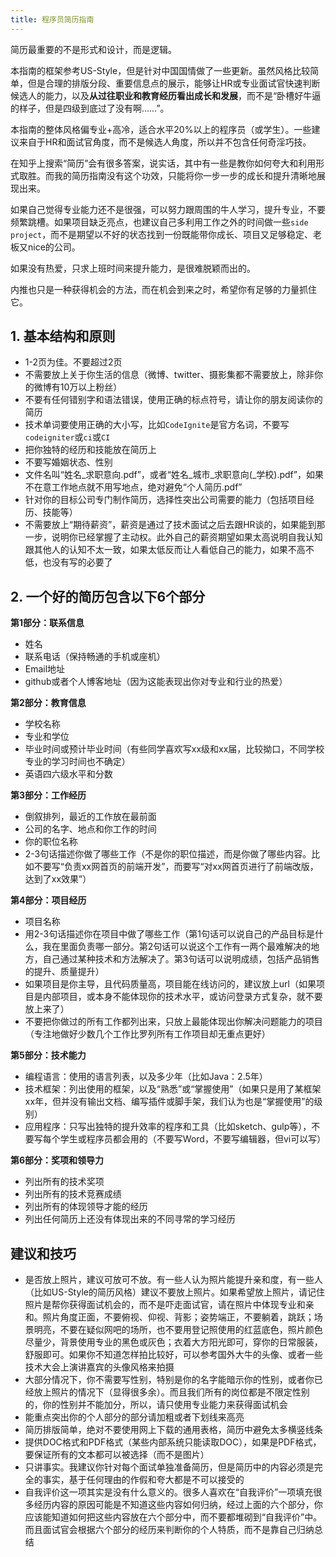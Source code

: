 ```yaml
---
title: 程序员简历指南
---
```


简历最重要的不是形式和设计，而是逻辑。

本指南的框架参考US-Style，但是针对中国国情做了一些更新。虽然风格比较简单，但是合理的排版分段、重要信息点的展示，能够让HR或专业面试官快速判断候选人的能力，以及**从过往职业和教育经历看出成长和发展**，而不是“卧槽好牛逼的样子，但是四级到底过了没有啊……”。

本指南的整体风格偏专业+高冷，适合水平20%以上的程序员（或学生）。一些建议来自于HR和面试官角度，而不是候选人角度，所以并不包含任何奇淫巧技。

在知乎上搜索“简历”会有很多答案，说实话，其中有一些是教你如何夸大和利用形式取胜。而我的简历指南没有这个功效，只能将你一步一步的成长和提升清晰地展现出来。

如果自己觉得专业能力还不是很强，可以努力跟周围的牛人学习，提升专业，不要频繁跳槽。如果项目缺乏亮点，也建议自己多利用工作之外的时间做一些`side project`，而不是期望以不好的状态找到一份既能带你成长、项目又足够稳定、老板又nice的公司。

如果没有热爱，只求上班时间来提升能力，是很难脱颖而出的。

内推也只是一种获得机会的方法，而在机会到来之时，希望你有足够的力量抓住它。

## 1. 基本结构和原则

- 1-2页为佳。不要超过2页
- 不需要放上关于你生活的信息（微博、twitter、摄影集都不需要放上，除非你的微博有10万以上粉丝）
- 不要有任何错别字和语法错误，使用正确的标点符号，请让你的朋友阅读你的简历
- 技术单词要使用正确的大小写，比如`CodeIgnite`是官方名词，不要写`codeigniter`或`ci`或`CI`
- 把你独特的经历和技能放在简历上
- 不要写婚姻状态、性别
- 文件名叫“姓名_求职意向.pdf”，或者“姓名_城市_求职意向(_学校).pdf”，如果不在意工作地点就不用写地点，绝对避免“个人简历.pdf”
- 针对你的目标公司专门制作简历，选择性突出公司需要的能力（包括项目经历、技能等）
- 不需要放上“期待薪资”，薪资是通过了技术面试之后去跟HR谈的，如果能到那一步，说明你已经掌握了主动权。此外自己的薪资期望如果太高说明自我认知跟其他人的认知不太一致，如果太低反而让人看低自己的能力，如果不高不低，也没有写的必要了

## 2. 一个好的简历包含以下6个部分

**第1部分：联系信息**

- 姓名
- 联系电话（保持畅通的手机或座机）
- Email地址
- github或者个人博客地址（因为这能表现出你对专业和行业的热爱）

**第2部分：教育信息**

- 学校名称
- 专业和学位
- 毕业时间或预计毕业时间（有些同学喜欢写xx级和xx届，比较拗口，不同学校专业的学习时间也不确定）
- 英语四六级水平和分数

**第3部分：工作经历**

- 倒叙排列，最近的工作放在最前面
- 公司的名字、地点和你工作的时间
- 你的职位名称
- 2-3句话描述你做了哪些工作（不是你的职位描述，而是你做了哪些内容。比如不要写“负责xx网首页的前端开发”，而要写“对xx网首页进行了前端改版，达到了xx效果”）

**第4部分：项目经历**

- 项目名称
- 用2-3句话描述你在项目中做了哪些工作（第1句话可以说自己的产品目标是什么，我在里面负责哪一部分。第2句话可以说这个工作有一两个最难解决的地方，自己通过某种技术和方法解决了。第3句话可以说明成绩，包括产品销售的提升、质量提升）
- 如果项目是你主导，且代码质量高，项目能在线访问的，建议放上url（如果项目是内部项目，或本身不能体现你的技术水平，或访问登录方式复杂，就不要放上来了）
- 不要把你做过的所有工作都列出来，只放上最能体现出你解决问题能力的项目（专注地做好少数几个工作比罗列所有工作项目却无重点更好）

**第5部分：技术能力**

- 编程语言：使用的语言列表，以及多少年（比如Java：2.5年）
- 技术框架：列出使用的框架，以及“熟悉”或“掌握使用”（如果只是用了某框架xx年，但并没有输出文档、编写插件或脚手架，我们认为也是“掌握使用”的级别）
- 应用程序：只写出独特的提升效率的程序和工具（比如sketch、gulp等），不要写每个学生或程序员都会用的（不要写Word，不要写编辑器，但vi可以写）

**第6部分：奖项和领导力**

- 列出所有的技术奖项
- 列出所有的技术竞赛成绩
- 列出所有的体现领导才能的经历
- 列出任何简历上还没有体现出来的不同寻常的学习经历

## 建议和技巧

- 是否放上照片，建议可放可不放。有一些人认为照片能提升亲和度，有一些人（比如US-Style的简历风格）建议不要放上照片。如果希望放上照片，请记住照片是帮你获得面试机会的，而不是吓走面试官，请在照片中体现专业和亲和。照片角度正面，不要俯视、仰视、背影；姿势端正，不要躺着，跳跃；场景明亮，不要在疑似网吧的场所，也不要用登记照使用的红蓝底色，照片颜色尽量少，背景使用专业的黑色或灰色；衣着大方阳光即可，穿你的日常服装，舒服即可。如果你不知道怎样拍比较好，可以参考国外大牛的头像、或者一些技术大会上演讲嘉宾的头像风格来拍摄
- 大部分情况下，你不需要写性别，特别是你的名字能暗示你的性别，或者你已经放上照片的情况下（显得很多余）。而且我们所有的岗位都是不限定性别的，你的性别并不能加分，所以，请只使用专业能力来获得面试机会
- 能重点突出你的个人部分的部分请加粗或者下划线来高亮
- 简历排版简单，绝对不要使用网上下载的通用表格，简历中避免太多横竖线条
- 提供DOC格式和PDF格式（某些内部系统只能读取DOC），如果是PDF格式，要保证所有的文本都可以被选择（而不是图片）
- 只讲事实。我建议你针对每个面试单独准备简历，但是简历中的内容必须是完全的事实，基于任何理由的作假和夸大都是不可以接受的
- 自我评价这一项其实是没有什么意义的。很多人喜欢在“自我评价”一项填充很多经历内容的原因可能是不知道这些内容如何归纳，经过上面的六个部分，你应该能知道如何把这些内容放在六个部分中，而不要都堆砌到“自我评价”中。而且面试官会根据六个部分的经历来判断你的个人特质，而不是靠自己归纳总结
